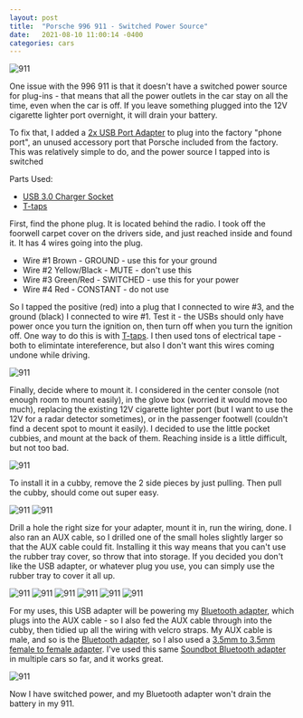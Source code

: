```yaml
---
layout: post
title:  "Porsche 996 911 - Switched Power Source"
date:   2021-08-10 11:00:14 -0400
categories: cars
---
```


![911](/images/911/11.jpg)

One issue with the 996 911 is that it doesn't have a switched power source for plug-ins - that means that all the power outlets in the car stay on all the time, even when the car is off. If you leave something plugged into the 12V cigarette lighter port overnight, it will drain your battery. 

To fix that, I added a [2x USB Port Adapter](https://amzn.to/3s89P1n) to plug into the factory "phone port", an unused accessory port that Porsche included from the factory. This was relatively simple to do, and the power source I tapped into is switched

Parts Used:
* [USB 3.0 Charger Socket](https://amzn.to/3s89P1n) 
* [T-taps](https://amzn.to/3AxlMky)

First, find the phone plug. It is located behind the radio. I took off the foorwell carpet cover on the drivers side, and just reached inside and found it. It has 4 wires going into the plug. 

* Wire #1 Brown - GROUND - use this for your ground
* Wire #2 Yellow/Black - MUTE - don't use this
* Wire #3 Green/Red - SWITCHED - use this for your power
* Wire #4 Red - CONSTANT - do not use

So I tapped the positive (red) into a plug that I connected to wire #3, and the ground (black) I connected to wire #1. Test it - the USBs should only have power once you turn the ignition on, then turn off when you turn the ignition off. One way to do this is with [T-taps](https://amzn.to/3AxlMky). I then used tons of electrical tape - both to elimintate intereference, but also I don't want this wires coming undone while driving. 

![911](/images/911/1.jpg)

Finally, decide where to mount it. I considered in the center console (not enough room to mount easily), in the glove box (worried it would move too much), replacing the existing 12V cigarette lighter port (but I want to use the 12V for a radar detector sometimes), or in the passenger footwell (couldn't find a decent spot to mount it easily). I decided to use the little pocket cubbies, and mount at the back of them. Reaching inside is a little difficult, but not too bad. 

![911](/images/911/2.jpg)

To install it in a cubby, remove the 2 side pieces by just pulling. Then pull the cubby, should come out super easy. 

![911](/images/911/3.jpg)
![911](/images/911/4.jpg)

Drill a hole the right size for your adapter, mount it in, run the wiring, done. I also ran an AUX cable, so I drilled one of the small holes slightly larger so that the AUX cable could fit. Installing it this way means that you can't use the rubber tray cover, so throw that into storage. If you decided you don't like the USB adapter, or whatever plug you use, you can simply use the rubber tray to cover it all up. 

![911](/images/911/5.jpg)
![911](/images/911/6.jpg)
![911](/images/911/7.jpg)
![911](/images/911/8.jpg)
![911](/images/911/9.jpg)
![911](/images/911/10.jpg)

For my uses, this USB adapter will be powering my [Bluetooth adapter](https://amzn.to/3yIhXsg), which plugs into the AUX cable - so I also fed the AUX cable through into the cubby, then tidied up all the wiring with velcro straps. My AUX cable is male, and so is the [Bluetooth adapter](https://amzn.to/3yIhXsg), so I also used a [3.5mm to 3.5mm female to female adapter](https://amzn.to/37uFLnp). I've used this same [Soundbot Bluetooth adapter](https://amzn.to/3yIhXsg) in multiple cars so far, and it works great. 

![911](/images/911/11.jpg)

Now I have switched power, and my Bluetooth adapter won't drain the battery in my 911. 